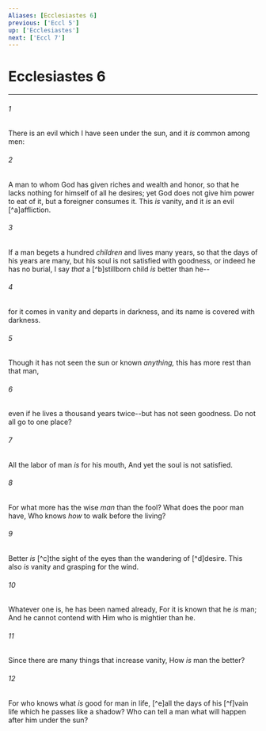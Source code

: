 ```yaml
---
Aliases: [Ecclesiastes 6]
previous: ['Eccl 5']
up: ['Ecclesiastes']
next: ['Eccl 7']
---
```

# Ecclesiastes 6

***


###### 1 
There is an evil which I have seen under the sun, and it _is_ common among men: 

###### 2 
A man to whom God has given riches and wealth and honor, so that he lacks nothing for himself of all he desires; yet God does not give him power to eat of it, but a foreigner consumes it. This _is_ vanity, and it _is_ an evil [^a]affliction. 

###### 3 
If a man begets a hundred _children_ and lives many years, so that the days of his years are many, but his soul is not satisfied with goodness, or indeed he has no burial, I say _that_ a [^b]stillborn child _is_ better than he-- 

###### 4 
for it comes in vanity and departs in darkness, and its name is covered with darkness. 

###### 5 
Though it has not seen the sun or known _anything,_ this has more rest than that man, 

###### 6 
even if he lives a thousand years twice--but has not seen goodness. Do not all go to one place? 

###### 7 
All the labor of man _is_ for his mouth, And yet the soul is not satisfied. 

###### 8 
For what more has the wise _man_ than the fool? What does the poor man have, Who knows _how_ to walk before the living? 

###### 9 
Better _is_ [^c]the sight of the eyes than the wandering of [^d]desire. This also _is_ vanity and grasping for the wind. 

###### 10 
Whatever one is, he has been named already, For it is known that he _is_ man; And he cannot contend with Him who is mightier than he. 

###### 11 
Since there are many things that increase vanity, How _is_ man the better? 

###### 12 
For who knows what _is_ good for man in life, [^e]all the days of his [^f]vain life which he passes like a shadow? Who can tell a man what will happen after him under the sun?
